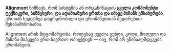 **Alignment** ნიშნავს, რომ სისტემის ან ორგანიზაციის **ყველა კომპონენტი ტექნიკური, ბიზნესური, და ადამიანური ერთსა და იმავე მიზანს ემსახურება**, ერთიან ხედვაზეა დაყრდნობილი და ერთმანეთთან შედარებით შესაბამისობაშია.

Alignment არის მდგომარეობა, როდესაც ყველა გუნდი, კოდი, მოდული და მიზანი მიჰყვება ერთ საერთო ობიექტივს — ისე, რომ არ ეწინააღმდეგება ერთმანეთს.